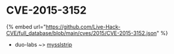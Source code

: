 # CVE-2015-3152
{% embed url="https://github.com/Live-Hack-CVE/full_database/blob/main/cves/2015/CVE-2015-3152.json" %}

* duo-labs ~> [mysslstrip](https://www.alice-snow.ru/2015/database/cve-2015-3152/mysslstrip-duo-labs)